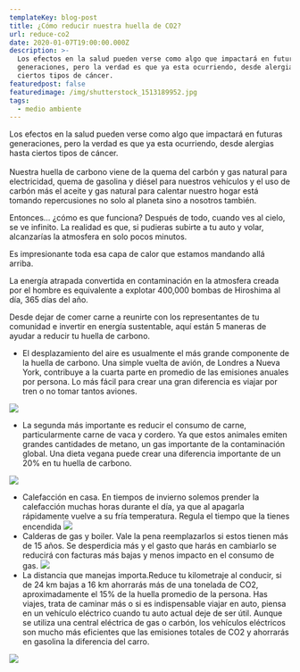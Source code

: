 ```yaml
---
templateKey: blog-post
title: ¿Cómo reducir nuestra huella de CO2?
url: reduce-co2
date: 2020-01-07T19:00:00.000Z
description: >-
  Los efectos en la salud pueden verse como algo que impactará en futuras
  generaciones, pero la verdad es que ya esta ocurriendo, desde alergias hasta
  ciertos tipos de cáncer.
featuredpost: false
featuredimage: /img/shutterstock_1513189952.jpg
tags:
  - medio ambiente
---
```

Los efectos en la salud pueden verse como algo que impactará en futuras generaciones, pero la verdad es que ya esta ocurriendo, desde alergias hasta ciertos tipos de cáncer.\
\
Nuestra huella de carbono viene de la quema del carbón y gas natural para electricidad, quema de gasolina y diésel para nuestros vehículos y el uso de carbón más el aceite y gas natural para calentar nuestro hogar está tomando repercusiones no solo al planeta sino a nosotros también. 

Entonces… ¿cómo es que funciona? Después de todo, cuando ves al cielo, se ve infinito. La realidad es que, si pudieras subirte a tu auto y volar, alcanzarías la atmosfera en solo pocos minutos. 

Es impresionante toda esa capa de calor que estamos mandando allá arriba. 

La energía atrapada convertida en contaminación en la atmosfera creada por el hombre es equivalente a explotar 400,000 bombas de Hiroshima al día, 365 días del año. 

Desde dejar de comer carne a reunirte con los representantes de tu comunidad e invertir en energía sustentable, aquí están 5 maneras de ayudar a reducir tu huella de carbono.

* El desplazamiento del aire es usualmente el más grande componente de la huella de carbono. Una simple vuelta de avión, de Londres a Nueva York, contribuye a la cuarta parte en promedio de las emisiones anuales por persona. Lo más fácil para crear una gran diferencia es viajar por tren o no tomar tantos aviones. 

![](/img/intro-1567189774.jpg)

* La segunda más importante es reducir el consumo de carne, particularmente carne de vaca y cordero. Ya que estos animales emiten grandes cantidades de metano, un gas importante de la contaminación global. Una dieta vegana puede crear una diferencia importante de un 20% en tu huella de carbono.


![](/img/1109-vegetarian-meal-shutterstock_1403005625.jpg)

* Calefacción en casa. En tiempos de invierno solemos prender la calefacción        muchas horas durante el día, ya que al apagarla rápidamente vuelve a su fría temperatura. Regula el tiempo que la tienes encendida
  ![](/img/calefaccion1.jpg)
* Calderas de gas y boiler. Vale la pena reemplazarlos si estos tienen más de 15 años. Se desperdicia más y el gasto que harás en cambiarlo se reducirá con facturas más bajas y menos impacto en el consumo de gas.
  ![](/img/calderas-de-gas.jpg)
* La distancia que manejas importa.Reduce tu kilometraje al conducir, si de 24 km bajas a 16 km ahorrarás más de una tonelada de CO2, aproximadamente el 15% de la huella promedio de la persona. Has viajes, trata de caminar más o si es indispensable viajar en auto, piensa en un vehículo eléctrico cuando tu auto actual deje de ser útil. Aunque se utiliza una central eléctrica de gas o carbón, los vehículos eléctricos son mucho más eficientes que las emisiones totales de CO2 y ahorrarás en gasolina la diferencia del carro.

![](/img/emotional-driving-banner-1.jpg)
